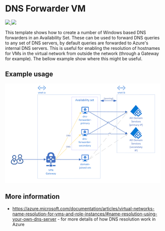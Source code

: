 # DNS Forwarder VM

<a href="https://portal.azure.com/#create/Microsoft.Template/uri/https%3A%2F%2Fraw.githubusercontent.com%2FAzure%2Fazure-quickstart-templates%2Fmaster%2F301-dns-forwarder-windows%2Fazuredeploy.json" target="_blank">
    <img src="http://azuredeploy.net/deploybutton.png"/>
</a>
<a href="http://armviz.io/#/?load=https%3A%2F%2Fraw.githubusercontent.com%2FAzure%2Fazure-quickstart-templates%2Fmaster%2F301-dns-forwarder-windows%2Fazuredeploy.json" target="_blank">
    <img src="http://armviz.io/visualizebutton.png"/>
</a>

This template shows how to create a number of Windows based DNS forwarders in an Availability Set. These can be used to forward DNS queries to any set of DNS servers, by default queries are forwarded to Azure's internal DNS servers. This is useful for enabling the resolution of hostnames for VMs in the virtual network from outside the network (through a Gateway for example).  The bellow example show where this might be useful.

## Example usage

![Peered VNet AD DS DNS](https://github.com/adouglas/azure-quickstart-templates/raw/301-dns-forwarder-windows/301-dns-forwarder-windows/images/peered-vnet-dns-forwarding.png)


## More information
- https://azure.microsoft.com/documentation/articles/virtual-networks-name-resolution-for-vms-and-role-instances/#name-resolution-using-your-own-dns-server - for more details of how DNS resolution work in Azure
